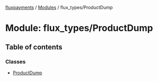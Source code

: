 [fluxpayments](../README.md) / [Modules](../modules.md) / flux\_types/ProductDump

# Module: flux\_types/ProductDump

## Table of contents

### Classes

- [ProductDump](../classes/flux_types_ProductDump.ProductDump.md)
